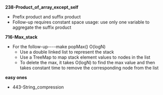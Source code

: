 **238-Product_of_array_except_self**
- Prefix product and suffix product
- Follow-up requires constant space usage: use only one variable to aggregate the suffix product

**716-Max_stack**
- For the follow-up----make popMax() O(logN)
    - Use a double linked list to represent the stack
    - Use a TreeMap to map stack element values to nodes in the list    
    - To delete the max, it takes O(logN) to find the max value and
      then takes constant time to remove the corresponding node from
      the list

**easy ones**
- 443-String_compression
